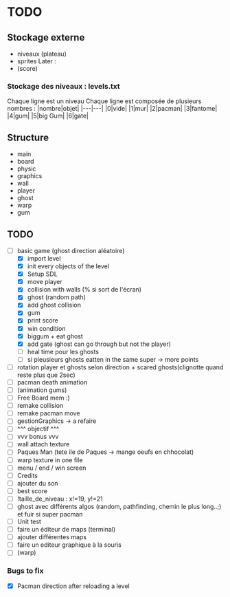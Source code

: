 # TODO

## Stockage externe

- niveaux (plateau)
- sprites
Later :
- (score)

### Stockage des niveaux : levels.txt
Chaque ligne est un niveau
Chaque ligne est composée de plusieurs nombres :
|nombre|objet|
|---|---|
|0|vide|
|1|mur|
|2|pacman|
|3|fantome|
|4|gum|
|5|big Gum|
|6|gate|


## Structure

- main
- board
- physic
- graphics
- wall
- player
- ghost
- warp
- gum

## TODO

- [ ] basic game (ghost direction aléatoire)
	- [X] import level
	- [X] init every objects of the level
	- [X] Setup SDL
	- [X] move player
	- [X] collision with walls (% si sort de l'écran)
	- [X] ghost (random path)
	- [X] add ghost collision
	- [X] gum
	- [X] print score
	- [x] win condition
	- [x] biggum + eat ghost
	- [x] add gate (ghost can go through but not the player)
	- [ ] heal time pour les ghosts
	- [ ] si pleusieurs ghosts eatten in the same super -> more points
- [ ] rotation player et ghosts selon direction + scared ghosts(clignotte quand reste plus que 2sec)
- [ ] pacman death animation
- [ ] (animation gums)
- [ ] Free Board mem :)
- [ ] remake collision
- [ ] remake pacman move
- [ ] gestionGraphics -> a refaire
- [ ] ^^^ objectif ^^^
- [ ] vvv  bonus   vvv 
- [ ] wall attach texture
- [ ] Paques Man (tete ile de Paques -> mange oeufs en chhocolat)
- [ ] warp texture in one file
- [ ] menu / end / win screen
- [ ] Credits
- [ ] ajouter du son
- [ ] best score
- [ ] !taille_de_niveau : x!=19, y!=21
- [ ] ghost avec différents algos (random, pathfinding, chemin le plus long..;) et fuir si super pacman
- [ ] Unit test
- [ ] faire un éditeur de maps (terminal)
- [ ] ajouter différentes maps
- [ ] faire un editeur graphique à la souris
- [ ] (warp)

### Bugs to fix

- [X] Pacman direction after reloading a level